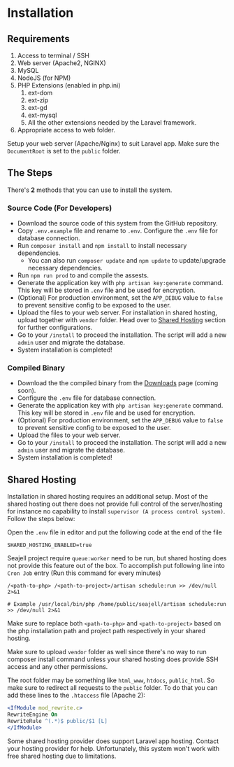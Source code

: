# Installation

## Requirements
1. Access to terminal / SSH
2. Web server (Apache2, NGINX)
3. MySQL
4. NodeJS (for NPM)
5. PHP Extensions (enabled in php.ini)
    1. ext-dom
    2. ext-zip
    3. ext-gd
    4. ext-mysql
    5. All the other extensions needed by the Laravel framework.
6. Appropriate access to web folder.

Setup your web server (Apache/Nginx) to suit Laravel app. Make sure the `DocumentRoot` is set to the `public` folder.

## The Steps

There's **2** methods that you can use to install the system.

### Source Code (For Developers)
- Download the source code of this system from the GitHub repository.
- Copy `.env.example` file and rename to `.env`. Configure the `.env` file for database connection.
- Run `composer install` and `npm install` to install necessary dependencies.
    - You can also run `composer update` and `npm update` to update/upgrade necessary dependencies.
- Run `npm run prod` to and compile the assests.
- Generate the application key with `php artisan key:generate` command. This key will be stored in `.env` file and be used for encryption.
- (Optional) For production environment, set the `APP_DEBUG` value to `false` to prevent sensitive config to be exposed to the user.
- Upload the files to your web server. For installation in shared hosting, upload together with `vendor` folder. Head over to [Shared Hosting](#shared-hosting) section for further configurations.
- Go to your `/install` to proceed the installation. The script will add a new `admin` user and migrate the database.
- System installation is completed!

### Compiled Binary
- Download the the compiled binary from the [Downloads](#) page (coming soon).
- Configure the `.env` file for database connection.
- Generate the application key with `php artisan key:generate` command. This key will be stored in `.env` file and be used for encryption.
- (Optional) For production environment, set the `APP_DEBUG` value to `false` to prevent sensitive config to be exposed to the user.
- Upload the files to your web server.
- Go to your `/install` to proceed the installation. The script will add a new `admin` user and migrate the database.
- System installation is completed!

## Shared Hosting

Installation in shared hosting requires an additional setup. Most of the shared hosting out there does not provide full control of the server/hosting for instance no capability to install `supervisor (A process control system)`. Follow the steps below:

Open the `.env` file in editor and put the following code at the end of the file

```
SHARED_HOSTING_ENABLED=true
```

Seajell project require `queue:worker` need to be run, but shared hosting does not provide this feature out of the box. To accomplish put following line into `Cron Job` entry (Run this command for every minutes)

```
/<path-to-php> /<path-to-project>/artisan schedule:run >> /dev/null 2>&1

# Example /usr/local/bin/php /home/public/seajell/artisan schedule:run >> /dev/null 2>&1
```

Make sure to replace both `<path-to-php>` and `<path-to-project>` based on the php installation path and project path respectively in your shared hosting.

Make sure to upload `vendor` folder as well since there's no way to run composer install command unless your shared hosting does provide SSH access and any other permissions.

The root folder may be something like `html_www`, `htdocs`, `public_html`. So make sure to redirect all requests to the `public` folder. To do that you can add these lines to the `.htaccess` file (Apache 2):
``` apache
<IfModule mod_rewrite.c>
RewriteEngine On
RewriteRule ^(.*)$ public/$1 [L]
</IfModule>
```
Some shared hosting provider does support Laravel app hosting. Contact your hosting provider for help. Unfortunately, this system won't work with free shared hosting due to limitations.
